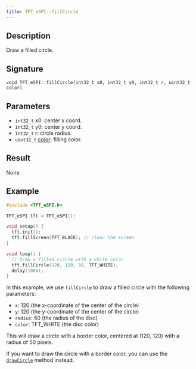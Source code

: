 ```yaml
---
title: TFT_eSPI::fillCircle 
---
```


## Description

Draw a filled circle.

## Signature

`void TFT_eSPI::fillCircle(int32_t x0, int32_t y0, int32_t r, uint32_t color)`

## Parameters

* `ìnt32_t` x0: center x coord.
* `ìnt32_t` y0: center y coord.
* `ìnt32_t` r: circle radius.
* `uìnt32_t` [color](../colors.md): filling color.

## Result

None

## Example

```cpp
#include <TFT_eSPI.h>

TFT_eSPI tft = TFT_eSPI();

void setup() {
  tft.init();
  tft.fillScreen(TFT_BLACK); // clear the screen
}

void loop() {
  // Draw a filled circle with a white color. 
  tft.fillCircle(120, 120, 50, TFT_WHITE);
  delay(1000);
}
```

In this example, we use `fillCircle` to draw a filled circle with the following parameters:

* `x`: 120 (the x-coordinate of the center of the circle)
* `y`: 120 (the y-coordinate of the center of the circle)
* `radius`: 50 (the radius of the disc)
* `color`: TFT_WHITE (the disc color)

This will draw a circle with a border color, centered at (120, 120) with a radius of 50 pixels.

If you want to draw the circle with a border color, you can use the [`drawCircle`](drawcircle.md) method instead.
